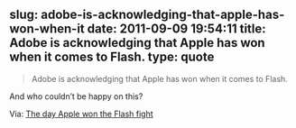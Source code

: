 slug: adobe-is-acknowledging-that-apple-has-won-when-it
date: 2011-09-09 19:54:11
title: Adobe is acknowledging that Apple has won when it comes to Flash.
type: quote
---

> Adobe is acknowledging that Apple has won when it comes to Flash.

And who couldn’t be happy on this?

 Via: [The day Apple won the Flash fight](http://gigaom.com/apple/the-day-apple-won-the-flash-fight/)
